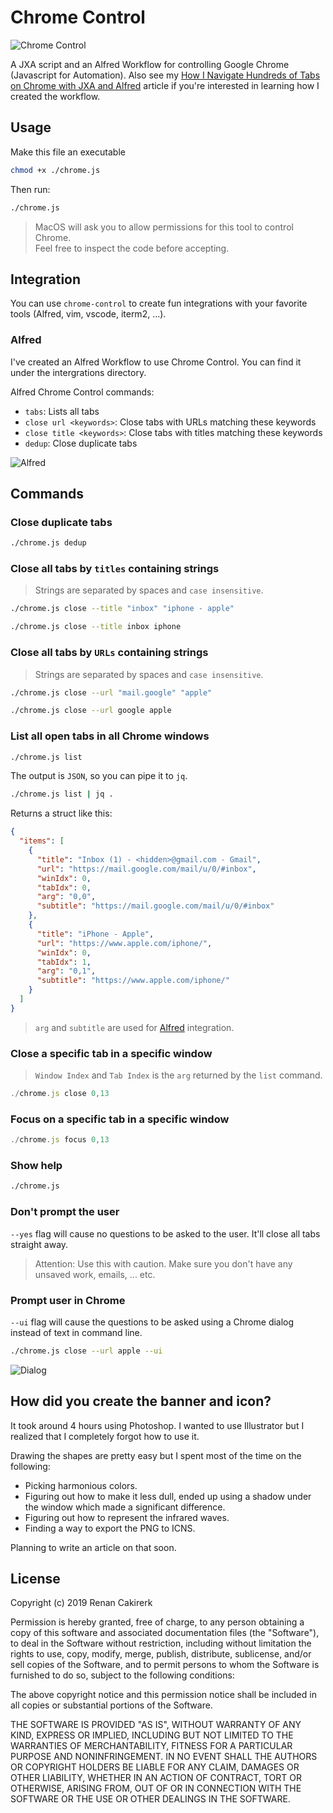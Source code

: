 Chrome Control
==============

![Chrome Control](img/banner.png)

A JXA script and an Alfred Workflow for controlling Google Chrome
(Javascript for Automation). Also see my [How I Navigate Hundreds of Tabs on Chrome with JXA and Alfred](https://medium.com/@bit2pixel/how-i-navigate-hundreds-of-tabs-on-chrome-with-jxa-and-alfred-9bbf971af02b) article if you're interested in learning how I created the workflow.

Usage
-----

Make this file an executable
```sh
chmod +x ./chrome.js
```

Then run: 
```sh
./chrome.js
```


> MacOS will ask you to allow permissions for this tool to control Chrome.  
> Feel free to inspect the code before accepting.

Integration
-----------

You can use `chrome-control` to create fun integrations with your favorite tools (Alfred, vim, vscode, iterm2, ...).

### Alfred

I've created an Alfred Workflow to use Chrome Control.
You can find it under the intergrations directory.

Alfred Chrome Control commands:
  - `tabs`: Lists all tabs
  - `close url <keywords>`: Close tabs with URLs matching these keywords
  - `close title <keywords>`: Close tabs with titles matching these keywords
  - `dedup`: Close duplicate tabs

![Alfred](img/tabs.gif)


Commands
--------

### Close duplicate tabs

```sh
./chrome.js dedup
```


### Close all tabs by `titles` containing strings 
> Strings are separated by spaces and `case insensitive`.

```sh
./chrome.js close --title "inbox" "iphone - apple"
```

```sh
./chrome.js close --title inbox iphone
```

### Close all tabs by `URLs` containing strings
> Strings are separated by spaces and `case insensitive`.

```sh
./chrome.js close --url "mail.google" "apple"
```

```sh
./chrome.js close --url google apple
```

### List all open tabs in all Chrome windows

```sh
./chrome.js list
```

The output is `JSON`, so you can pipe it to `jq`.
```sh
./chrome.js list | jq .
```

Returns a struct like this:

```json
{
  "items": [
    {
      "title": "Inbox (1) - <hidden>@gmail.com - Gmail",
      "url": "https://mail.google.com/mail/u/0/#inbox",
      "winIdx": 0,
      "tabIdx": 0,
      "arg": "0,0",
      "subtitle": "https://mail.google.com/mail/u/0/#inbox"
    },
    {
      "title": "iPhone - Apple",
      "url": "https://www.apple.com/iphone/",
      "winIdx": 0,
      "tabIdx": 1,
      "arg": "0,1",
      "subtitle": "https://www.apple.com/iphone/"
    }
  ]
}
```

> `arg` and `subtitle` are used for [Alfred](https://www.alfredapp.com/) integration.

### Close a specific tab in a specific window

> `Window Index` and `Tab Index` is the `arg` returned by the `list` command.

```js
./chrome.js close 0,13
```


### Focus on a specific tab in a specific window

```js
./chrome.js focus 0,13
```

### Show help

```sh
./chrome.js 
```

### Don't prompt the user

`--yes` flag will cause no questions to be asked to the user. It'll close all tabs straight away.

> Attention: Use this with caution. Make sure you don't have any unsaved work, emails, ... etc.

### Prompt user in Chrome

`--ui` flag will cause the questions to be asked using a Chrome dialog instead of text in command line.

```sh
./chrome.js close --url apple --ui
```

![Dialog](img/ui.png)

## How did you create the banner and icon?

It took around 4 hours using Photoshop. I wanted to use Illustrator but I realized that I completely forgot how to use it.

Drawing the shapes are pretty easy but I spent most of the time on the following:
- Picking harmonious colors.
- Figuring out how to make it less dull, ended up using a shadow under the window which made a significant difference.
- Figuring out how to represent the infrared waves.
- Finding a way to export the PNG to ICNS.

Planning to write an article on that soon.

## License

Copyright (c) 2019 Renan Cakirerk

Permission is hereby granted, free of charge, to any person obtaining a copy
of this software and associated documentation files (the "Software"), to deal
in the Software without restriction, including without limitation the rights
to use, copy, modify, merge, publish, distribute, sublicense, and/or sell
copies of the Software, and to permit persons to whom the Software is
furnished to do so, subject to the following conditions:

The above copyright notice and this permission notice shall be included in all
copies or substantial portions of the Software.

THE SOFTWARE IS PROVIDED "AS IS", WITHOUT WARRANTY OF ANY KIND, EXPRESS OR
IMPLIED, INCLUDING BUT NOT LIMITED TO THE WARRANTIES OF MERCHANTABILITY,
FITNESS FOR A PARTICULAR PURPOSE AND NONINFRINGEMENT. IN NO EVENT SHALL THE
AUTHORS OR COPYRIGHT HOLDERS BE LIABLE FOR ANY CLAIM, DAMAGES OR OTHER
LIABILITY, WHETHER IN AN ACTION OF CONTRACT, TORT OR OTHERWISE, ARISING FROM,
OUT OF OR IN CONNECTION WITH THE SOFTWARE OR THE USE OR OTHER DEALINGS IN THE
SOFTWARE.

